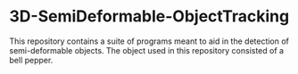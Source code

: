 # 3D-SemiDeformable-ObjectTracking
This repository contains a suite of programs meant to aid in the detection of semi-deformable objects. The object used in this repository consisted of a bell pepper. 
